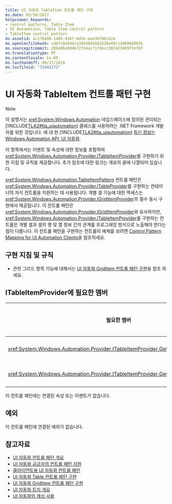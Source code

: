 ```yaml
---
title: UI 자동화 TableItem 컨트롤 패턴 구현
ms.date: 03/30/2017
helpviewer_keywords:
- control patterns, Table Item
- UI Automation, Table Item control pattern
- TableItem control pattern
ms.assetid: ac178408-1485-436f-8d3e-eee3bf80cb24
ms.openlocfilehash: cdbfc8d24dce3b63801682528a49c13d89660935
ms.sourcegitcommit: 289e06e904b72f34ac717dbcc5074239b977e707
ms.translationtype: MT
ms.contentlocale: ko-KR
ms.lasthandoff: 09/17/2019
ms.locfileid: "71043172"
---
```

# <a name="implementing-the-ui-automation-tableitem-control-pattern"></a>UI 자동화 TableItem 컨트롤 패턴 구현
> [!NOTE]
> 이 설명서는 <xref:System.Windows.Automation> 네임스페이스에 정의된 관리되는 [!INCLUDE[TLA2#tla_uiautomation](../../../includes/tla2sharptla-uiautomation-md.md)] 클래스를 사용하려는 .NET Framework 개발자를 위한 것입니다. 에 대 한 [!INCLUDE[TLA2#tla_uiautomation](../../../includes/tla2sharptla-uiautomation-md.md)] [최신 정보는 Windows Automation API: UI 자동화](https://go.microsoft.com/fwlink/?LinkID=156746).  
  
 이 항목에서는 이벤트 및 속성에 대한 정보를 포함하여 <xref:System.Windows.Automation.Provider.ITableItemProvider>를 구현하기 위한 지침 및 규칙을 제공합니다. 추가 참조에 대한 링크는 개요의 끝에 나열되어 있습니다.  
  
 <xref:System.Windows.Automation.TableItemPattern> 컨트롤 패턴은 <xref:System.Windows.Automation.Provider.ITableProvider>를 구현하는 컨테이너의 자식 컨트롤을 지원하는 데 사용됩니다. 개별 셀 기능에 대한 액세스는 <xref:System.Windows.Automation.Provider.IGridItemProvider>의 필수 동시 구현에서 제공됩니다. 이 컨트롤 패턴은 <xref:System.Windows.Automation.Provider.IGridItemProvider>와 유사하지만, <xref:System.Windows.Automation.Provider.ITableItemProvider>를 구현하는 컨트롤은 개별 셀과 셀의 행 및 열 정보 간의 관계를 프로그래밍 방식으로 노출해야 한다는 점이 다릅니다. 이 컨트롤 패턴을 구현하는 컨트롤의 예제를 보려면 [Control Pattern Mapping for UI Automation Clients](control-pattern-mapping-for-ui-automation-clients.md)을 참조하세요.  
  
<a name="Implementation_Guidelines_and_Conventions"></a>   
## <a name="implementation-guidelines-and-conventions"></a>구현 지침 및 규칙  
  
- 관련 그리드 항목 기능에 대해서는 [UI 자동화 GridItem 컨트롤 패턴 구현](implementing-the-ui-automation-griditem-control-pattern.md)을 참조 하세요.  
  
<a name="Required_Members_for_ITableItemProvider"></a>   
## <a name="required-members-for-itableitemprovider"></a>ITableItemProvider에 필요한 멤버  
  
|필요한 멤버|멤버 형식|참고|  
|---------------------|-----------------|-----------|  
|<xref:System.Windows.Automation.Provider.ITableItemProvider.GetColumnHeaderItems%2A>|메서드|없음|  
|<xref:System.Windows.Automation.Provider.ITableItemProvider.GetRowHeaderItems%2A>|메서드|없음|  
  
 이 컨트롤 패턴에는 연결된 속성 또는 이벤트가 없습니다.  
  
<a name="Exceptions"></a>   
## <a name="exceptions"></a>예외  
 이 컨트롤 패턴에 연결된 예외가 없습니다.  
  
## <a name="see-also"></a>참고자료

- [UI 자동화 컨트롤 패턴 개요](ui-automation-control-patterns-overview.md)
- [UI 자동화 공급자의 컨트롤 패턴 지원](support-control-patterns-in-a-ui-automation-provider.md)
- [클라이언트용 UI 자동화 컨트롤 패턴](ui-automation-control-patterns-for-clients.md)
- [UI 자동화 Table 컨트롤 패턴 구현](implementing-the-ui-automation-table-control-pattern.md)
- [UI 자동화 GridItem 컨트롤 패턴 구현](implementing-the-ui-automation-griditem-control-pattern.md)
- [UI 자동화 트리 개요](ui-automation-tree-overview.md)
- [UI 자동화의 캐싱 사용](use-caching-in-ui-automation.md)
